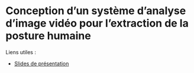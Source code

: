 # Conception d’un système d’analyse d’image vidéo pour l’extraction de la posture humaine

Liens utiles :

* [Slides de présentation](https://docs.google.com/presentation/d/1Tow0rDgnflSF5sBF0YBuaU8JcT2_Pw3kKCVM8f_WTIc/edit?usp=sharing)
